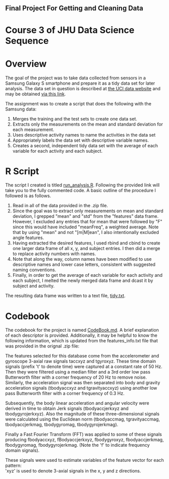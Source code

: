 ## Final Project For Getting and Cleaning Data 
# Course 3 of JHU Data Science Sequence

# Overview
The goal of the project was to take data collected from sensors in a Samsung Galaxy S smartphone and prepare it as a tidy data set for later analysis. The data set in question is described at [the UCI data website](http://archive.ics.uci.edu/ml/datasets/Human+Activity+Recognition+Using+Smartphones) and may be obtained [via this link](https://d396qusza40orc.cloudfront.net/getdata%2Fprojectfiles%2FUCI%20HAR%20Dataset.zip).

The assignment was to create a script that does the following with the Samsung data:
1. Merges the training and the test sets to create one data set.
2. Extracts only the measurements on the mean and standard deviation for each measurement. 
3. Uses descriptive activity names to name the activities in the data set
4. Appropriately labels the data set with descriptive variable names. 
5. Creates a second, independent tidy data set with the average of each variable for each activity and each subject. 

# R Script
The script I created is titled [run_analysis.R](https://github.com/lgallen/gettingcleaning/blob/master/run_analysis.R). Following the provided link will take you to the fully commented code. A basic outline of the procedure I followed is as follows.
1. Read in all of the data provided in the .zip file.
2. Since the goal was to extract only measurements on mean and standard deviation, I grepped "mean" and "std" from the "features" data frame. However, I excluded any entries that for mean that were followed by "F" since this would have included "meanFreq", a weighted average. Note that by using "mean" and not "[m|M]ean", I also intentionally excluded angle features.
3. Having extracted the desired features, I used rbind and cbind to create one larger data frame of all x, y, and subject entries. I then did a merge to replace activity numbers with names.  
4. Note that along the way, column names have been modified to use descriptive names and lower case letters, consistent with suggested naming conventions.
5. Finally, in order to get the average of each variable for each activity and each subject, I melted the newly merged data frame and dcast it by subject and activity. 

The resulting data frame was written to a text file, [tidy.txt](https://github.com/lgallen/gettingcleaning/blob/master/tidy.txt). 


# Codebook
The codebook for the project is named [CodeBook.md](https://github.com/lgallen/gettingcleaning/blob/master/CodeBook.md). A brief explanation of each descriptor is provided. Additionally, it may be helpful to know the following information, which is updated from the features_info.txt file that was provided in the orignal .zip file:

The features selected for this database come from the accelerometer and gyroscope 3-axial raw signals taccxyz and tgyroxyz. These time domain signals (prefix 't' to denote time) were captured at a constant rate of 50 Hz. Then they were filtered using a median filter and a 3rd order low pass Butterworth filter with a corner frequency of 20 Hz to remove noise. Similarly, the acceleration signal was then separated into body and gravity acceleration signals (tbodyaccxyz and tgravityaccxyz) using another low pass Butterworth filter with a corner frequency of 0.3 Hz. 

Subsequently, the body linear acceleration and angular velocity were derived in time to obtain Jerk signals (tbodyaccjerkxyz and tbodygyrojerkxyz). Also the magnitude of these three-dimensional signals were calculated using the Euclidean norm (tbodyaccmag, tgravityaccmag, tbodyaccjerkmag, tbodygyromag, tbodygyrojerkmag). 

Finally a Fast Fourier Transform (FFT) was applied to some of these signals producing fbodyaccxyz, fBodyaccjerkxyz, fbodygyroxyz, fbodyaccjerkmag, fbodygyromag, fbodygyrojerkmag. (Note the 'f' to indicate frequency domain signals). 

These signals were used to estimate variables of the feature vector for each pattern:  
'xyz' is used to denote 3-axial signals in the x, y and z directions.
